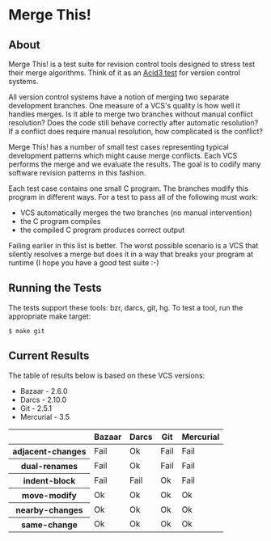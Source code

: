Merge This!
===========

About
-----

Merge This! is a test suite for revision control tools designed to stress
test their merge algorithms.  Think of it as
an [Acid3 test](http://acid3.acidtests.org/) for version control systems.

All version control systems have a notion of merging two separate
development branches.  One measure of a VCS's quality is how well
it handles merges.  Is it able to merge two branches without manual
conflict resolution?  Does the code still behave correctly after
automatic resolution?  If a conflict does require manual resolution, how
complicated is the conflict?

Merge This! has a number of small test cases representing typical
development patterns which might cause merge conflicts.  Each VCS
performs the merge and we evaluate the results.  The goal is to
codify many software revision patterns in this fashion.

Each test case contains one small C program.  The branches modify
this program in different ways.  For a test to pass all
of the following must work:

  * VCS automatically merges the two branches (no manual intervention)
  * the C program compiles
  * the compiled C program produces correct output

Failing earlier in this list is better.  The worst possible scenario
is a VCS that silently resolves a merge but does it in a way that
breaks your program at runtime (I hope you have a good test suite :-)

Running the Tests
-----------------

The tests support these tools: bzr, darcs, git, hg.  To test a tool,
run the appropriate make target:

    $ make git

Current Results
---------------

The table of results below is based on these VCS versions:

  * Bazaar - 2.6.0
  * Darcs - 2.10.0
  * Git - 2.5.1
  * Mercurial - 3.5

<table>
    <thead>
        <tr>
            <th></th>
            <th>Bazaar</th>
            <th>Darcs</th>
            <th>Git</th>
            <th>Mercurial</th>
        </tr>
    </thead>
    <tbody>
        <tr>
            <th>adjacent-changes</th>
            <td>Fail</td>
            <td>Ok</td>
            <td>Fail</td>
            <td>Fail</td>
        </tr>
        <tr>
            <th>dual-renames</th>
            <td>Fail</td>
            <td>Ok</td>
            <td>Fail</td>
            <td>Fail</td>
        </tr>
        <tr>
            <th>indent-block</th>
            <td>Fail</td>
            <td>Fail</td>
            <td>Ok</td>
            <td>Fail</td>
        </tr>
        <tr>
            <th>move-modify</th>
            <td>Ok</td>
            <td>Ok</td>
            <td>Ok</td>
            <td>Ok</td>
        </tr>
        <tr>
            <th>nearby-changes</th>
            <td>Ok</td>
            <td>Ok</td>
            <td>Ok</td>
            <td>Ok</td>
        </tr>
        <tr>
            <th>same-change</th>
            <td>Ok</td>
            <td>Ok</td>
            <td>Ok</td>
            <td>Ok</td>
        </tr>
    </tbody>
</table>
